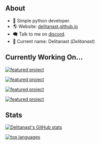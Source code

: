 ## About

- 🚀 Simple python developer.
- 🌎 Website: [delitanast.github.io](https://delitanast.github.io/)
- 🗨️ Talk to me on [discord](https://discord.gg/bp2Sp8qSPm).
- 👶 Current name: Delitanast (_Delitanast_)

## Currently Working On...
[![featured project](https://github-readme-stats.vercel.app/api/pin/?username=delitanast&repo=calculator&theme=nord)](https://github.com/delitanast/calculator)

[![featured project](https://github-readme-stats.vercel.app/api/pin/?username=delitanast&repo=generator-passwords&theme=nord)](https://github.com/delitanast/generator-passwords)

[![featured project](https://github-readme-stats.vercel.app/api/pin/?username=delitanast&repo=pyowner&theme=nord)](https://github.com/delitanast/pyowner)

[![featured project](https://github-readme-stats.vercel.app/api/pin/?username=TinoTeam-AI&repo=tinostream&theme=nord)](https://github.com/TinoTeam-AI/tinostream)

## Stats

[![Delitanast's GitHub stats](https://github-readme-stats.vercel.app/api?username=delitanast&theme=nord&show_icons=true&count_private=true)](https://github.com/delitanast)

[![top languages](https://github-readme-stats.vercel.app/api/top-langs/?username=delitanast&theme=nord&langs_count=4&layout=compact&hide=java)](https://github.com/delitanast)
